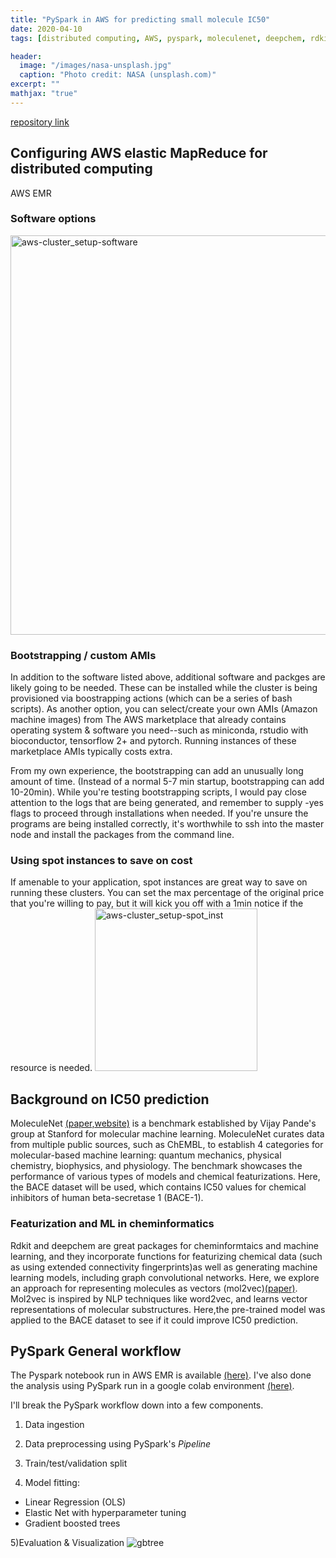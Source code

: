```yaml
---
title: "PySpark in AWS for predicting small molecule IC50"
date: 2020-04-10
tags: [distributed computing, AWS, pyspark, moleculenet, deepchem, rdkit,cloud computing,machine learning, EMR, molecule2vec]

header:
  image: "/images/nasa-unsplash.jpg"
  caption: "Photo credit: NASA (unsplash.com)"
excerpt: ""
mathjax: "true"
---
```


 [repository link](https://github.com/jtwang1027/pyspark_aws)



## Configuring AWS elastic MapReduce for distributed computing
AWS EMR
### Software options

<img width="639" alt="aws-cluster_setup-software" src="https://user-images.githubusercontent.com/46359281/78968102-dfd12280-7ad1-11ea-97b5-6f3d4e8bb542.png">

### Bootstrapping / custom AMIs
In addition to the software listed above, additional software and packges are likely going to be needed. These can be installed while the cluster is being provisioned via boostrapping actions (which can be a series of bash scripts). As another option, you can select/create your own AMIs (Amazon machine images) from The AWS marketplace that already contains operating system & software you need--such as miniconda, rstudio with bioconductor, tensorflow 2+ and pytorch. Running instances of these marketplace AMIs typically costs extra.

From  my own experience, the bootstrapping can add an unusually long amount of time. (Instead of a normal 5-7 min startup, bootstrapping can add 10-20min). While you're testing bootstrapping scripts, I would pay close attention to the logs that are being generated, and remember to supply -yes flags to proceed through installations when needed. If you're unsure the programs are being installed correctly, it's worthwhile to ssh into the master node and install the packages from the command line.

### Using spot instances to save on cost
If amenable to your application, spot instances are great way to save on running these clusters. You can set the max percentage of the original price that you're willing to pay, but it will kick you off with a 1min notice if the resource is needed.
<img width="260" alt="aws-cluster_setup-spot_inst" src="https://user-images.githubusercontent.com/46359281/78968180-f5dee300-7ad1-11ea-8da4-b2c732dd3c26.png">

## Background on IC50 prediction

MoleculeNet [(paper,](https://arxiv.org/abs/1703.00564)[website)](http://moleculenet.ai/) is a benchmark established by Vijay Pande's group at Stanford for molecular machine learning. MoleculeNet curates data from multiple public sources, such as ChEMBL, to establish 4 categories for molecular-based machine learning: quantum mechanics, physical chemistry, biophysics, and physiology. The benchmark showcases the performance of various types of models and chemical featurizations. Here, the BACE dataset will be used, which contains IC50 values for chemical inhibitors of human beta-secretase 1 (BACE-1).

### Featurization and ML in cheminformatics
Rdkit and deepchem are great packages for cheminformtaics and machine learning, and they incorporate functions for featurizing chemical data (such as using extended connectivity fingerprints)as well as generating machine learning models, including graph convolutional networks. Here, we explore an approach for representing molecules as vectors (mol2vec)[(paper)](https://pubs.acs.org/doi/abs/10.1021/acs.jcim.7b00616). Mol2vec is inspired by NLP techniques like word2vec, and learns vector representations of molecular substructures. Here,the pre-trained model was applied to the BACE dataset to see if it could improve IC50 prediction.

## PySpark General workflow

The Pyspark notebook run in AWS EMR is available [(here)](https://github.com/jtwang1027/pyspark_aws/blob/master/aws-pyspark.ipynb). I've also done the analysis using PySpark run in a google colab environment [(here)](https://github.com/jtwang1027/pyspark_aws/blob/master/colab_pyspark_bace.ipynb).

I'll break the PySpark workflow down into a few components.

1) Data ingestion

2) Data preprocessing using PySpark's *Pipeline*

3) Train/test/validation split

4) Model fitting:
- Linear Regression (OLS)
- Elastic Net with hyperparameter tuning
- Gradient boosted trees

5)Evaluation & Visualization
 ![gbtree](https://user-images.githubusercontent.com/46359281/78973310-a1d9fb80-7add-11ea-8261-9f8b34b41b41.png)

